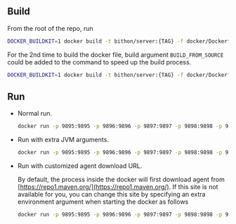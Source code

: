 <!--
  ~
  ~ Copyright 2020 bithon.org
  ~
  ~ Licensed under the Apache License, Version 2.0 (the "License");
  ~ you may not use this file except in compliance with the License.
  ~ You may obtain a copy of the License at
  ~
  ~     http://www.apache.org/licenses/LICENSE-2.0
  ~
  ~ Unless required by applicable law or agreed to in writing, software
  ~ distributed under the License is distributed on an "AS IS" BASIS,
  ~ WITHOUT WARRANTIES OR CONDITIONS OF ANY KIND, either express or implied.
  ~ See the License for the specific language governing permissions and
  ~ limitations under the License.
  ~
  -->

## Build

From the root of the repo, run 

```bash
DOCKER_BUILDKIT=1 docker build -t bithon/server:{TAG} -f docker/Dockerfile-server .
```

For the 2nd time to build the docker file, build argument `BUILD_FROM_SOURCE` could be added to the command to speed up the build process.
```bash
DOCKER_BUILDKIT=1 docker build -t bithon/server:{TAG} -f docker/Dockerfile-server --build-arg BUILD_FROM_SOURCE=false .
```

## Run

- Normal run.
    ```bash
    docker run -p 9895:9895 -p 9896:9896 -p 9897:9897 -p 9898:9898 -p 9899:9899 -itd bithon/server:{TAG} 
    ```

- Run with extra JVM arguments.
    ```bash
    docker run -p 9895:9895 -p 9896:9896 -p 9897:9897 -p 9898:9898 -p 9899:9899 -e JAVA_OPTS="-Xmx4g" -itd bithon/server:{TAG} 
    ```

- Run with customized agent download URL.
  
    By default, the process inside the docker will first download agent from [https://repo1.maven.org/](https://repo1.maven.org/).
    If this site is not available for you, you can change this site by specifying an extra environment argument when starting the docker as follows 
    ```bash
    docker run -p 9895:9895 -p 9896:9896 -p 9897:9897 -p 9898:9898 -p 9899:9899 -e AGENT_URI="YOUR_AGENT_URI" -itd bithon/server:{TAG} 
    ```
